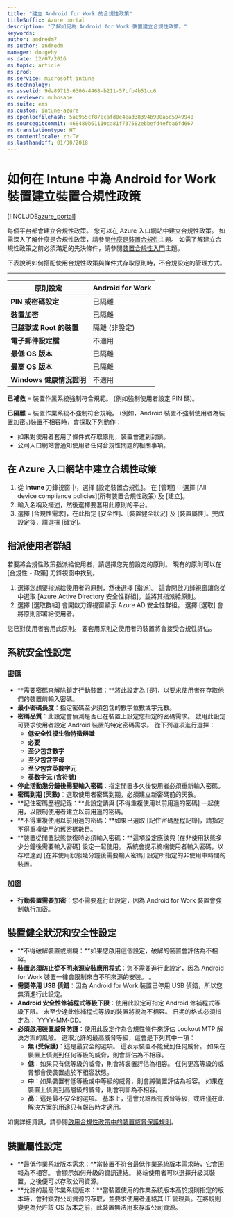 ```yaml
---
title: "建立 Android for Work 的合規性政策"
titleSuffix: Azure portal
description: "了解如何為 Android for Work 裝置建立合規性政策。"
keywords: 
author: andredm7
ms.author: andredm
manager: dougeby
ms.date: 12/07/2016
ms.topic: article
ms.prod: 
ms.service: microsoft-intune
ms.technology: 
ms.assetid: 9da89713-6306-4468-b211-57cfb4b51cc6
ms.reviewer: muhosabe
ms.suite: ems
ms.custom: intune-azure
ms.openlocfilehash: 5a8955cf87ecafd0e4ead38394b980a5d5949940
ms.sourcegitcommit: 468480b61110ca81f737582ebbefd4efda6fd667
ms.translationtype: HT
ms.contentlocale: zh-TW
ms.lasthandoff: 01/30/2018
---
```

# <a name="how-to-create-a-device-compliance-policy-for-android-for-work-devices-in-intune"></a>如何在 Intune 中為 Android for Work 裝置建立裝置合規性政策


[!INCLUDE[azure_portal](./includes/azure_portal.md)]

每個平台都會建立合規性政策。  您可以在 Azure 入口網站中建立合規性政策。 如需深入了解什麼是合規性政策，請參閱[什麼是裝置合規性](device-compliance.md)主題。 如需了解建立合規性政策之前必須滿足的先決條件，請參閱[裝置合規性入門](device-compliance-get-started.md)主題。

下表說明如何搭配使用合規性政策與條件式存取原則時，不合規設定的管理方式。

--------------------------

|**原則設定**| **Android for Work** |
| --- | --- |
| **PIN 或密碼設定** |  已隔離 |
| **裝置加密** |  已隔離 |
| **已越獄或 Root 的裝置** | 隔離 (非設定) |
| **電子郵件設定檔** | 不適用 |
| **最低 OS 版本** | 已隔離 |
| **最高 OS 版本** | 已隔離 |
| **Windows 健康情況證明** |不適用 |

**已補救** = 裝置作業系統強制符合規範。 (例如強制使用者設定 PIN 碼)。

**已隔離** = 裝置作業系統不強制符合規範。 (例如，Android 裝置不強制使用者為裝置加密。)裝置不相容時，會採取下列動作︰

- 如果對使用者套用了條件式存取原則，裝置會遭到封鎖。
- 公司入口網站會通知使用者任何合規性問題的相關事項。

## <a name="create-a-compliance-policy-in-the-azure-portal"></a>在 Azure 入口網站中建立合規性政策

1. 從 **Intune** 刀鋒視窗中，選擇 [設定裝置合規性]。 在 [管理] 中選擇 [All device compliance policies]\(所有裝置合規性政策) 及 [建立]。
2. 輸入名稱及描述，然後選擇要套用此原則的平台。
3. 選擇 [合規性需求]，在此指定 [安全性]、[裝置健全狀況] 及 [裝置屬性]。完成設定後，請選擇 [確定]。

<!--- 4. Choose **Actions for noncompliance** to say what actions should happen when a device is determined as noncompliant with this policy.
5. In the **Actions for noncompliance** blade, choose **Add** to create a new action.  The action parameters blade allows you to specify the action, email recipients that should receive the notification in addition to the user of the device, and the content of the notification that you want to send.
6. The message template option allows you to create several custom emails depending on when the action is set to take. For example, you can create a message for notifications that are sent for the first time and a different message for final warning before access is blocked. The custom messages that you create can be used for all your device compliance policy.
7. Specify the **Grace period** which determines when that action to take place.  For example, you may want to send a notification as soon as the device is evaluated as noncompliant, but allow some time before enforcing the conditional access policy to block access to company resources like SharePoint online.
8. Choose **Add** to finish creating the action.
9. You can create multiple actions and the sequence in which they should occur. Choose **Ok** when you are finished creating all the actions.--->

## <a name="assign-user-groups"></a>指派使用者群組

若要將合規性政策指派給使用者，請選擇您先前設定的原則。 現有的原則可以在 [合規性 - 政策] 刀鋒視窗中找到。

1. 選擇您想要指派給使用者的原則，然後選擇 [指派]。 這會開啟刀鋒視窗讓您從中選取 [Azure Active Directory 安全性群組]，並將其指派給原則。
2. 選擇 [選取群組] 會開啟刀鋒視窗顯示 Azure AD 安全性群組。  選擇 [選取] 會將原則部署給使用者。

您已對使用者套用此原則。  要套用原則之使用者的裝置將會接受合規性評估。

<!--- ##  Compliance policy settings--->

## <a name="system-security-settings"></a>系統安全性設定

### <a name="password"></a>密碼

- **需要密碼來解除鎖定行動裝置︰**將此設定為 [是]，以要求使用者在存取他們的裝置前輸入密碼。
- **最小密碼長度**：指定密碼至少須包含的數字位數或字元數。
- **密碼品質**︰此設定會偵測是否已在裝置上設定您指定的密碼需求。 啟用此設定可要求使用者設定 Android 裝置的特定密碼需求。 從下列選項進行選擇：
  - **低安全性摸生物特徵辨識**
  - **必要**
  - **至少包含數字**
  - **至少包含字母**
  - **至少包含英數字元**
  - **英數字元 (含符號)**
- **停止活動幾分鐘後需要輸入密碼**：指定閒置多久後使用者必須重新輸入密碼。
- **密碼到期 (天數)**：選取使用者密碼到期，必須建立新密碼前的天數。
- **記住密碼歷程記錄：**此設定請與 [不得重複使用以前用過的密碼] 一起使用，以限制使用者建立以前用過的密碼。
- **不得重複使用以前用過的密碼：**如果已選取 [記住密碼歷程記錄]，請指定不得重複使用的舊密碼數目。
- **裝置從閒置狀態恢復時必須輸入密碼：**這項設定應該與 [在非使用狀態多少分鐘後需要輸入密碼] 設定一起使用。 系統會提示終端使用者輸入密碼，以存取達到 [在非使用狀態幾分鐘後需要輸入密碼] 設定所指定的非使用中時間的裝置。


### <a name="encryption"></a>加密

- **行動裝置需要加密**︰您不需要進行此設定，因為 Android for Work 裝置會強制執行加密。


## <a name="device-health-and-security-settings"></a>裝置健全狀況和安全性設定

- **不得破解裝置或刷機：**如果您啟用這個設定，破解的裝置會評估為不相容。
- **裝置必須防止從不明來源安裝應用程式**︰您不需要進行此設定，因為 Android for Work 裝置一律會限制來自不明來源的安裝。 。
- **需要停用 USB 偵錯**︰因為 Android for Work 裝置已停用 USB 偵錯，所以您無須進行此設定。
- **Android 安全性修補程式等級下限**︰使用此設定可指定 Android 修補程式等級下限。 未至少達此修補程式等級的裝置將視為不相容。 日期的格式必須指定為︰ YYYY-MM-DD。
- **必須啟用裝置威脅防護**：使用此設定作為合規性條件來評估 Lookout MTP 解決方案的風險。 選取允許的最高威脅等級，這會是下列其中一項：
  - **無 (受保護)**：這是最安全的選項。 這表示裝置不能受到任何威脅。 如果在裝置上偵測到任何等級的威脅，則會評估為不相容。
  - **低**︰如果只有低等級的威脅，則會將裝置評估為相容。 任何更高等級的威脅都會使裝置處於不相容狀態。
  - **中**︰如果裝置有低等級或中等級的威脅，則會將裝置評估為相容。 如果在裝置上偵測到高層級的威脅，則會判斷為不相容。
  - **高**：這是最不安全的選項。 基本上，這會允許所有威脅等級，或許僅在此解決方案的用途只有報告時才適用。

如需詳細資訊，請參閱[啟用合規性政策中的裝置威脅保護規則](https://docs.microsoft.com/intune-classic/deploy-use/enable-device-threat-protection-rule-in-compliance-policy)。

## <a name="device-property-settings"></a>裝置屬性設定

- **最低作業系統版本需求︰**當裝置不符合最低作業系統版本需求時，它會回報為不相容。 會顯示如何升級的資訊連結。 終端使用者可以選擇升級其裝置，之後便可以存取公司資源。
- **允許的最高作業系統版本：**當裝置使用的作業系統版本高於規則指定的版本時，會封鎖對公司資源的存取，並要求使用者連絡其 IT 管理員。在將規則變更為允許該 OS 版本之前，此裝置無法用來存取公司資源。

<!--- ## Next steps

[How to monitor device compliance](device-compliance-monitor.md)--->
